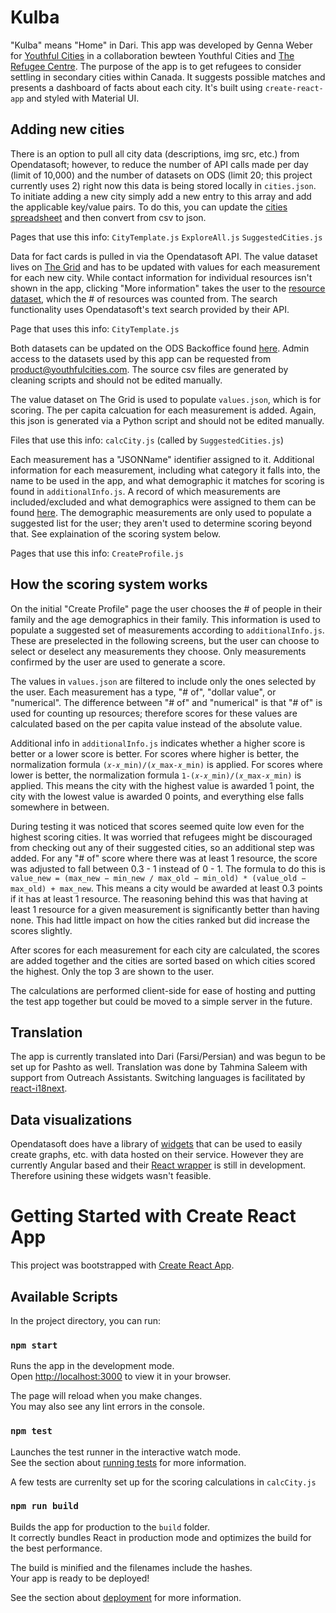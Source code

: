 # Kulba

"Kulba" means "Home" in Dari. This app was developed by Genna Weber for [Youthful Cities](https://youthfulcities.com/) in a collaboration bewteen Youthful Cities and [The Refugee Centre](https://www.therefugeecentre.org/). The purpose of the app is to get refugees to consider settling in secondary cities within Canada. It suggests possible matches and presents a dashboard of facts about each city. It's built using `create-react-app` and styled with Material UI.

## Adding new cities

There is an option to pull all city data (descriptions, img src, etc.) from Opendatasoft; however, to reduce the number of API calls made per day (limit of 10,000) and the number of datasets on ODS (limit 20; this project currently uses 2) right now this data is being stored locally in `cities.json`. To initiate adding a new city simply add a new entry to this array and add the applicable key/value pairs. To do this, you can update the [cities spreadsheet](https://docs.google.com/spreadsheets/d/1-mPapTDizDicf4FPlKVQuDeujC6zYCxJa7yAZ5Gfh40/edit#gid=0) and then convert from csv to json.

Pages that use this info:
`CityTemplate.js`
`ExploreAll.js`
`SuggestedCities.js`

Data for fact cards is pulled in via the Opendatasoft API. The value dataset lives on [The Grid](https://pivothub.youthfulcities.com/explore/dataset/refugee-data/table/) and has to be updated with values for each measurement for each new city. While contact information for individual resources isn't shown in the app, clicking "More information" takes the user to the [resource dataset](https://pivothub.youthfulcities.com/explore/dataset/resource-data/table/), which the # of resources was counted from. The search functionality uses Opendatasoft's text search provided by their API. 

Page that uses this info:
`CityTemplate.js`

Both datasets can be updated on the ODS Backoffice found [here](https://pivothub.youthfulcities.com/backoffice/catalog/datasets/?sort=modified). Admin access to the datasets used by this app can be requested from product@youthfulcities.com. The source csv files are generated by cleaning scripts and should not be edited manually. 

The value dataset on The Grid is used to populate `values.json`, which is for scoring. The per capita calcuation for each measurement is added. Again, this json is generated via a Python script and should not be edited manually.

Files that use this info:
`calcCity.js` (called by `SuggestedCities.js`)

Each measurement has a "JSONName" identifier assigned to it. Additional information for each measurement, including what category it falls into, the name to be used in the app, and what demographic it matches for scoring is found in `additionalInfo.js`. A record of which measurements are included/excluded and what demographics were assigned to them can be found [here](https://docs.google.com/spreadsheets/d/1-Z7SETCDvQp_h7UU15nTUc8p-i5EAWeNtc3xV1mChzk/edit#gid=581557288). The demographic measurements are only used to populate a suggested list for the user; they aren't used to determine scoring beyond that. See explaination of the scoring system below. 

Pages that use this info:
`CreateProfile.js`

## How the scoring system works

On the initial "Create Profile" page the user chooses the # of people in their family and the age demographics in their family. This information is used to populate a suggested set of measurements according to `additionalInfo.js`. These are preselected in the following screens, but the user can choose to select or deselect any measurements they choose. Only measurements confirmed by the user are used to generate a score.

The values in `values.json` are filtered to include only the ones selected by the user. Each measurement has a type, "# of", "dollar value", or "numerical". The difference between "# of" and "numerical" is that "# of" is used for counting up resources; therefore scores for these values are calculated based on the per capita value instead of the absolute value.

Additional info in `additionalInfo.js` indicates whether a higher score is better or a lower score is better. For scores where higher is better, the normalization formula `(𝑥-𝑥_min)/(𝑥_max-𝑥_min)` is applied. For scores where lower is better, the normalization formula `1-(𝑥-𝑥_min)/(𝑥_max-𝑥_min)` is applied. This means the city with the highest value is awarded 1 point, the city with the lowest value is awarded 0 points, and everything else falls somewhere in between.

During testing it was noticed that scores seemed quite low even for the highest scoring cities. It was worried that refugees might be discouraged from checking out any of their suggested cities, so an additional step was added. For any "# of" score where there was at least 1 resource, the score was adjusted to fall between 0.3 - 1 instead of 0 - 1. The formula to do this is `value_new = (max_new − min_new / max_old − min_old) * (value_old − max_old) + max_new`. This means a city would be awarded at least 0.3 points if it has at least 1 resource. The reasoning behind this was that having at least 1 resource for a given measurement is significantly better than having none. This had little impact on how the cities ranked but did increase the scores slightly.

After scores for each measurement for each city are calculated, the scores are added together and the cities are sorted based on which cities scored the highest. Only the top 3 are shown to the user.

The calculations are performed client-side for ease of hosting and putting the test app together but could be moved to a simple server in the future.

## Translation
The app is currently translated into Dari (Farsi/Persian) and was begun to be set up for Pashto as well. Translation was done by Tahmina Saleem with support from Outreach Assistants. Switching languages is facilitated by [react-i18next](https://react.i18next.com/).

## Data visualizations
Opendatasoft does have a library of [widgets](https://help.opendatasoft.com/widgets/#/introduction/) that can be used to easily create graphs, etc. with data hosted on their service. However they are currently Angular based and their [React wrapper](https://github.com/opendatasoft/ods-dataviz-sdk/tree/main/packages/visualizations-react) is still in development. Therefore usining these widgets wasn't feasible. 

# Getting Started with Create React App

This project was bootstrapped with [Create React App](https://github.com/facebook/create-react-app).

## Available Scripts

In the project directory, you can run:

### `npm start`

Runs the app in the development mode.\
Open [http://localhost:3000](http://localhost:3000) to view it in your browser.

The page will reload when you make changes.\
You may also see any lint errors in the console.

### `npm test`

Launches the test runner in the interactive watch mode.\
See the section about [running tests](https://facebook.github.io/create-react-app/docs/running-tests) for more information.

A few tests are currenlty set up for the scoring calculations in `calcCity.js`

### `npm run build`

Builds the app for production to the `build` folder.\
It correctly bundles React in production mode and optimizes the build for the best performance.

The build is minified and the filenames include the hashes.\
Your app is ready to be deployed!

See the section about [deployment](https://facebook.github.io/create-react-app/docs/deployment) for more information.
